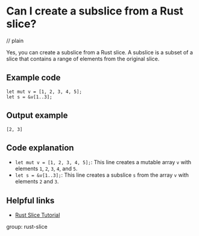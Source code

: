 # Can I create a subslice from a Rust slice?
// plain

Yes, you can create a subslice from a Rust slice. A subslice is a subset of a slice that contains a range of elements from the original slice.

## Example code

```
let mut v = [1, 2, 3, 4, 5];
let s = &v[1..3];
```

## Output example

```
[2, 3]
```

## Code explanation

- `let mut v = [1, 2, 3, 4, 5];`: This line creates a mutable array `v` with elements `1`, `2`, `3`, `4`, and `5`.
- `let s = &v[1..3];`: This line creates a subslice `s` from the array `v` with elements `2` and `3`.

## Helpful links
- [Rust Slice Tutorial](https://doc.rust-lang.org/book/ch04-03-slices.html)

group: rust-slice